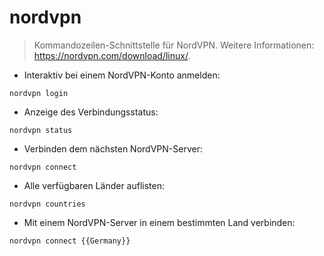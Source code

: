 # nordvpn

> Kommandozeilen-Schnittstelle für NordVPN.
> Weitere Informationen: <https://nordvpn.com/download/linux/>.

- Interaktiv bei einem NordVPN-Konto anmelden:

`nordvpn login`

- Anzeige des Verbindungsstatus:

`nordvpn status`

- Verbinden dem nächsten NordVPN-Server:

`nordvpn connect`

- Alle verfügbaren Länder auflisten:

`nordvpn countries`

- Mit einem NordVPN-Server in einem bestimmten Land verbinden:

`nordvpn connect {{Germany}}`
